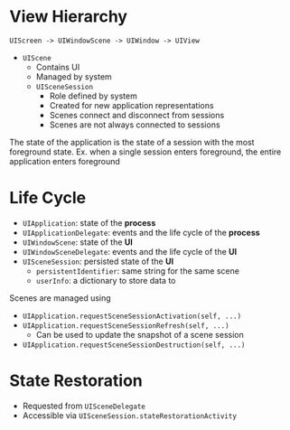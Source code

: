 # View Hierarchy

```
UIScreen -> UIWindowScene -> UIWindow -> UIView
```

- `UIScene`
  - Contains UI
  - Managed by system
  - `UISceneSession`
    - Role defined by system
    - Created for new application representations
    - Scenes connect and disconnect from sessions
    - Scenes are not always connected to sessions

The state of the application is the state of a session with the most foreground
state. Ex. when a single session enters foreground, the entire application
enters foreground

# Life Cycle

- `UIApplication`: state of the **process**
- `UIApplicationDelegate`: events and the life cycle of the **process**
- `UIWindowScene`: state of the **UI**
- `UIWindowSceneDelegate`: events and the life cycle of the **UI**
- `UISceneSession`: persisted state of the **UI**
  - `persistentIdentifier`: same string for the same scene
  - `userInfo`: a dictionary to store data to

Scenes are managed using

- `UIApplication.requestSceneSessionActivation(self, ...)`
- `UIApplication.requestSceneSessionRefresh(self, ...)`
  - Can be used to update the snapshot of a scene session
- `UIApplication.requestSceneSessionDestruction(self, ...)`

# State Restoration

- Requested from `UISceneDelegate`
- Accessible via `UISceneSession.stateRestorationActivity`

